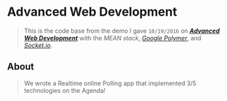 # Advanced Web Development
> This is the code base from the demo I gave `10/19/2016` on [_**Advanced Web Development**_](PPT.pptx) with the _MEAN stack_, [_Google Polymer_](https://www.polymer-project.org/1.0/), and [_Socket.io_](http://socket.io/).

## About
> We wrote a Realtime online Polling app that implemented 3/5 technologies on the Agenda!
